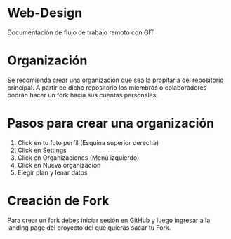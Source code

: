 # Web-Design
Documentación de flujo de trabajo remoto con GIT

# Organización
Se recomienda crear una organización que sea la propitaria del repositorio principal. A partir de dicho repositorio los miembros o colaboradores podrán hacer un fork hacia sus cuentas personales.

# Pasos para crear una organización
1. Click en tu foto perfil (Esquina superior derecha)
2. Click en Settings
3. Click en Organizaciones (Menú izquierdo)
4. Click en Nueva organización
5. Elegir plan y lenar datos

# Creación de Fork
Para crear un fork debes iniciar sesión en GitHub y luego ingresar a la landing page del proyecto del que quieras sacar tu Fork.